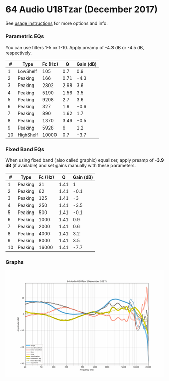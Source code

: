 # 64 Audio U18Tzar (December 2017)
See [usage instructions](https://github.com/jaakkopasanen/AutoEq#usage) for more options and info.

### Parametric EQs
You can use filters 1-5 or 1-10. Apply preamp of -4.3 dB or -4.5 dB, respectively.

|   # | Type      |   Fc (Hz) |    Q |   Gain (dB) |
|-----|-----------|-----------|------|-------------|
|   1 | LowShelf  |       105 | 0.7  |         0.9 |
|   2 | Peaking   |       166 | 0.71 |        -4.3 |
|   3 | Peaking   |      2802 | 2.98 |         3.6 |
|   4 | Peaking   |      5190 | 1.56 |         3.5 |
|   5 | Peaking   |      9208 | 2.7  |         3.6 |
|   6 | Peaking   |       327 | 1.9  |        -0.6 |
|   7 | Peaking   |       890 | 1.62 |         1.7 |
|   8 | Peaking   |      1370 | 3.46 |        -0.5 |
|   9 | Peaking   |      5928 | 6    |         1.2 |
|  10 | HighShelf |     10000 | 0.7  |        -3.7 |

### Fixed Band EQs
When using fixed band (also called graphic) equalizer, apply preamp of **-3.9 dB** (if available) and set gains manually with these parameters.

|   # | Type    |   Fc (Hz) |    Q |   Gain (dB) |
|-----|---------|-----------|------|-------------|
|   1 | Peaking |        31 | 1.41 |         1   |
|   2 | Peaking |        62 | 1.41 |        -0.1 |
|   3 | Peaking |       125 | 1.41 |        -3   |
|   4 | Peaking |       250 | 1.41 |        -3.5 |
|   5 | Peaking |       500 | 1.41 |        -0.1 |
|   6 | Peaking |      1000 | 1.41 |         0.9 |
|   7 | Peaking |      2000 | 1.41 |         0.6 |
|   8 | Peaking |      4000 | 1.41 |         3.2 |
|   9 | Peaking |      8000 | 1.41 |         3.5 |
|  10 | Peaking |     16000 | 1.41 |        -7.7 |

### Graphs
![](./64%20Audio%20U18Tzar%20(December%202017).png)

